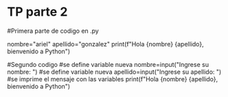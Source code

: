# TP parte 2 
#Primera parte de codigo en .py

nombre="ariel"
apellido="gonzalez"
print(f"Hola {nombre} {apellido}, bienvenido a Python")

#Segundo codigo 
#se define variable nueva 
nombre=input("Ingrese su nombre: ")
#se define variable nueva 
apellido=input("Ingrese su apellido: ")
#se imprime el mensaje con las variables
print(f"Hola {nombre} {apellido}, bienvenido a Python")
